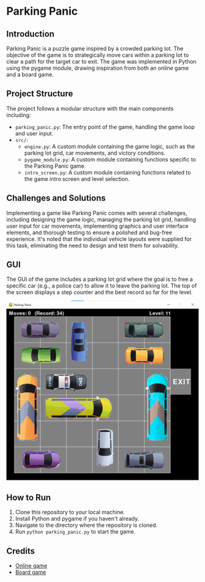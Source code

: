 # Parking Panic

## Introduction
Parking Panic is a puzzle game inspired by a crowded parking lot. The objective of the game is to strategically move cars within a parking lot to clear a path for the target car to exit. The game was implemented in Python using the pygame module, drawing inspiration from both an online game and a board game.

## Project Structure
The project follows a modular structure with the main components including:
- `parking_panic.py`: The entry point of the game, handling the game loop and user input.
- `src/`:
  - `engine.py`: A custom module containing the game logic, such as the parking lot grid, car movements, and victory conditions.
  - `pygame_module.py`: A custom module containing functions specific to the Parking Panic game.
  - `intro_screen.py`: A custom module containing functions related to the game intro screen and level selection.

## Challenges and Solutions
Implementing a game like Parking Panic comes with several challenges, including designing the game logic, managing the parking lot grid, handling user input for car movements, implementing graphics and user interface elements, and thorough testing to ensure a polished and bug-free experience. It's noted that the individual vehicle layouts were supplied for this task, eliminating the need to design and test them for solvability.

## GUI
The GUI of the game includes a parking lot grid where the goal is to free a specific car (e.g., a police car) to allow it to leave the parking lot. The top of the screen displays a step counter and the best record so far for the level.

![Parking Panic GUI](screenshots/parking_panic.png)

## How to Run
1. Clone this repository to your local machine.
2. Install Python and pygame if you haven't already.
3. Navigate to the directory where the repository is cloned.
4. Run `python parking_panic.py` to start the game.

## Credits
- [Online game](https://www.coolmathgames.com/0-parking-panic)
- [Board game](https://www.thinkfun.com/products/rush-hour/)
